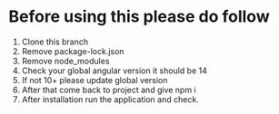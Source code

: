 # Before using this please do follow 
1. Clone this branch 
2. Remove package-lock.json
3. Remove node_modules 
4. Check your global angular version it should be 14
5. If not 10+ please update global version
6. After that come back to project and give npm i 
7. After installation run the application and check. 
